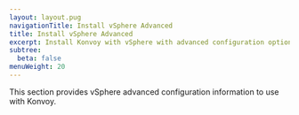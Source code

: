 ```yaml
---
layout: layout.pug
navigationTitle: Install vSphere Advanced
title: Install vSphere Advanced
excerpt: Install Konvoy with vSphere with advanced configuration options
subtree:
  beta: false
menuWeight: 20
---
```


This section provides vSphere advanced configuration information to use with Konvoy.
